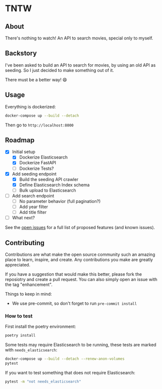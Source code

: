 # TNTW

## About

There's nothing to watch!
An API to search movies, special only to myself.

## Backstory

I've been asked to build an API to search for movies, by using an old API
as seeding. So I just decided to make something out of it.

There must be a better way! :smile:

## Usage

Everything is dockerized:

```sh
docker-compose up --build --detach
```

Then go to `http://localhost:8000`

## Roadmap

- [x] Initial setup
  - [x] Dockerize Elasticsearch
  - [x] Dockerize FastAPI
  - [ ] Dockerize Tests?
- [x] Add seeding endpoint
  - [x] Build the seeding API crawler
  - [x] Define Elasticsearch Index schema
  - [ ] Bulk upload to Elasticsearch
- [ ] Add search endpoint
  - [ ] No parameter behavior (full pagination?)
  - [ ] Add year filter
  - [ ] Add title filter
- [ ] What next?

See the [open issues][open-issues] for a full list of
proposed features (and known issues).

## Contributing

Contributions are what make the open source community such an amazing place
to learn, inspire, and create.
Any contributions you make are greatly appreciated.

If you have a suggestion that would make this better, please fork
the reposiotry and create a pull request. You can also simply open
an issue with the tag "enhancement".

Things to keep in mind:

- We use pre-commit, so don't forget to run `pre-commit install`

### How to test

First install the poetry environment:

```sh
poetry install
```

Some tests may require Elasticsearch to be running, these tests are
marked with `needs_elasticsearch`:

```sh
docker-compose up --build --detach --renew-anon-volumes
pytest
```

If you want to test something that does not require Elasticsearch:

```sh
pytest -m "not needs_elasticsearch"
```

[open-issues]: https://github.com/nramirezuy/tntw/issues
